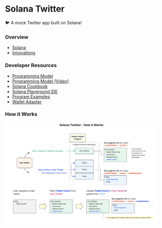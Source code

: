 # Solana Twitter

  :bird:    A mock Twitter app built on Solana!   

### Overview
- [Solana](https://solana.com/)
- [Innovations](https://medium.com/solana-labs/proof-of-history-a-clock-for-blockchain-cf47a61a9274)
### Developer Resources
- [Programming Model](https://docs.solana.com/developing/programming-model/overview)
- [Programming Model (Video)](https://www.youtube.com/watch?v=xuQB9J49fe4)
- [Solana Cookbook](https://solanacookbook.com/#contributing)
- [Solana Playground IDE](https://beta.solpg.io/)
- [Program Examples](https://github.com/solana-developers/program-examples)
- [Wallet Adapter](https://github.com/solana-labs/wallet-adapter)
### How it Works
![](solana_twitter.jpg)
